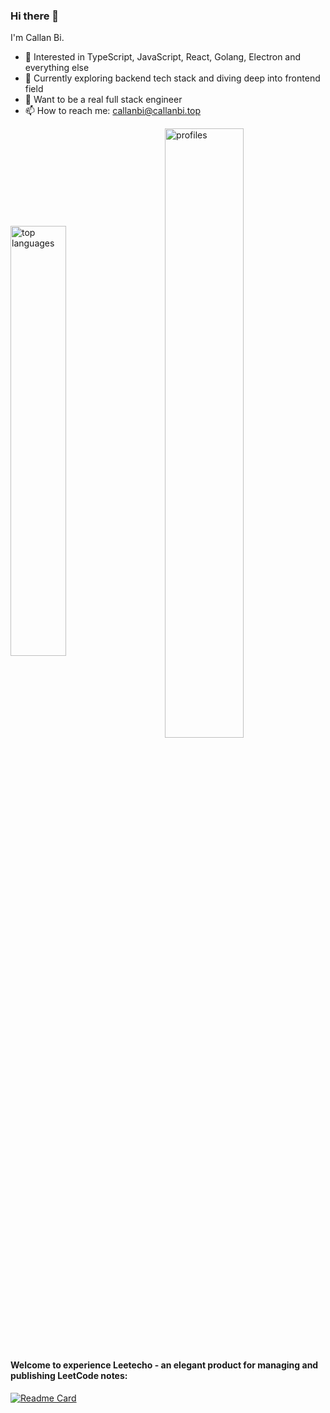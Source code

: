 ### Hi there 👋

<!--
**CallanBi/CallanBi** is a ✨ _special_ ✨ repository because its `README.md` (this file) appears on your GitHub profile. -->

I'm Callan Bi.

- 🔭 Interested in TypeScript, JavaScript, React, Golang, Electron and everything else
- 🌱 Currently exploring backend tech stack and diving deep into frontend field
- 🤔 Want to be a real full stack engineer
- 📫 How to reach me: callanbi@callanbi.top

<!-- 
![CallanBi's GitHub stats](https://github-readme-stats.vercel.app/api?username=callanbi&show_icons=true)


[![Top Langs](https://github-readme-stats.vercel.app/api/top-langs/?username=callanbi&layout=compact)](https://github.com/callanbi/callanbi) -->

<div align="left">
  <img align="center" src="https://github-readme-stats.vercel.app/api/top-langs/?username=callanbi&layout=compact" width="42%" alt="top languages" />
   &nbsp;&nbsp;&nbsp;&nbsp;&nbsp;&nbsp;&nbsp;
  <img align="center" src="https://github-readme-stats.vercel.app/api?username=callanbi&show_icons=true"  width="50%" alt="profiles" />
</div>

#### Welcome to experience Leetecho - an elegant product for managing and publishing LeetCode notes:

[![Readme Card](https://github-readme-stats.vercel.app/api/pin/?username=callanbi&repo=leetecho)](https://github.com/callanbi/leetecho)
